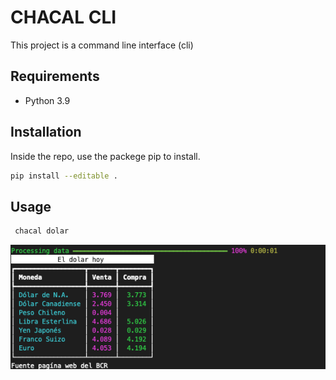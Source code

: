 # CHACAL CLI

This project is a command line interface (cli) 


## Requirements
- Python 3.9


## Installation

Inside the repo, use the packege pip to install.

```bash
pip install --editable .
```

## Usage

```bash
 chacal dolar

```
![result command](./static/demo_dolar.png)